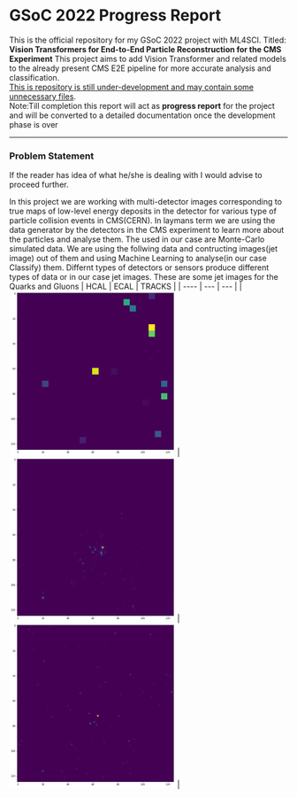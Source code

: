 # GSoC 2022 Progress Report
This is the official repository for my GSoC 2022 project with ML4SCI.
Titled: **Vision Transformers for End-to-End Particle Reconstruction for the CMS Experiment**
This project aims to add Vision Transformer and related models to the already present CMS E2E
pipeline for more accurate analysis and classification.</br>
<ins>This is repository is still under-development and may contain some unnecessary files</ins>.</br>
Note:Till completion this report will act as **progress report** for the project and will be converted
to a detailed documentation once the development phase is over
***
### Problem Statement
If the reader has idea of what he/she is dealing with I would advise to proceed further.

In this project we are working with multi-detector images corresponding to true maps of low-level
energy deposits in the detector for various type of particle collision events in CMS(CERN).
In laymans term we are using the data generator by the detectors in the CMS experiment to 
learn more about the particles and analyse them. The used in our case are Monte-Carlo simulated 
data. We are using the follwing data and contructing images(jet image) out of them and using
Machine Learning to analyse(in our case Classify) them. Differnt types of detectors or sensors
produce different types of data or in our case jet images.
These are some jet images for the Quarks and Gluons
| HCAL | ECAL | TRACKS |
| ---- | --- | --- |
| ![nfs](./images/0.png) | ![nfs](./images/1.png) | ![nfs](./images/2.png) |



